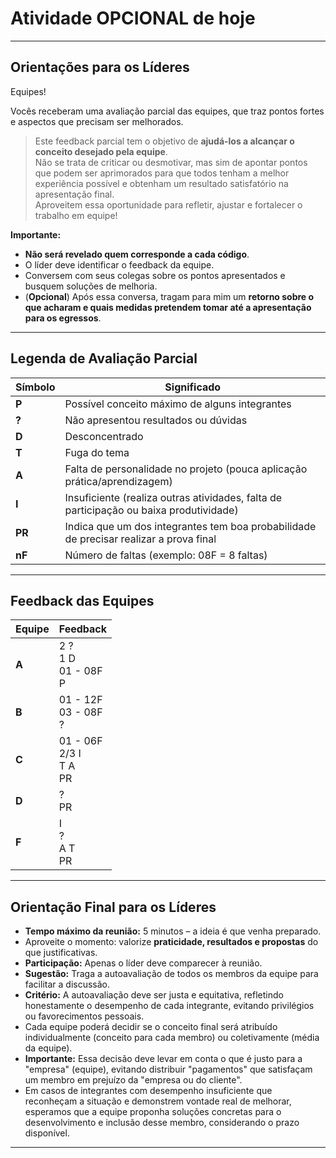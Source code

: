 # Atividade OPCIONAL de hoje

---

## Orientações para os Líderes

Equipes!

Vocês receberam uma avaliação parcial das equipes, que traz pontos fortes e aspectos que precisam ser melhorados.

> Este feedback parcial tem o objetivo de **ajudá-los a alcançar o conceito desejado pela equipe**.  
> Não se trata de criticar ou desmotivar, mas sim de apontar pontos que podem ser aprimorados para que todos tenham a melhor experiência possível e obtenham um resultado satisfatório na apresentação final.  
> Aproveitem essa oportunidade para refletir, ajustar e fortalecer o trabalho em equipe!

**Importante:**  
- **Não será revelado quem corresponde a cada código**.  
- O líder deve identificar o feedback da equipe.  
- Conversem com seus colegas sobre os pontos apresentados e busquem soluções de melhoria.  
- (**Opcional**) Após essa conversa, tragam para mim um **retorno sobre o que acharam e quais medidas pretendem tomar até a apresentação para os egressos**.

---

## Legenda de Avaliação Parcial

| Símbolo | Significado                                                        |
|---------|-------------------------------------------------------------------|
| **P**   | Possível conceito máximo de alguns integrantes                    |
| **?**   | Não apresentou resultados ou dúvidas                              |
| **D**   | Desconcentrado                                                    |
| **T**   | Fuga do tema                                                    |
| **A**   | Falta de personalidade no projeto (pouca aplicação prática/aprendizagem) |
| **I**   | Insuficiente (realiza outras atividades, falta de participação ou baixa produtividade) |
| **PR**  | Indica que um dos integrantes tem boa probabilidade de precisar realizar a prova final |
| **nF**  | Número de faltas (exemplo: 08F = 8 faltas)                       |

---

## Feedback das Equipes

| Equipe | Feedback                         |
|--------|----------------------------------|
| **A**  | 2 ?<br>1 D<br>01 - 08F<br>P    |
| **B**  | 01 - 12F<br>03 - 08F<br>?      |
| **C**  | 01 - 06F<br>2/3 I<br>T A<br>PR |
| **D**  | ?<br>PR                        |
| **F**  | I<br>?<br>A T<br>PR            |

---

## Orientação Final para os Líderes

- **Tempo máximo da reunião:** 5 minutos – a ideia é que venha preparado.  
- Aproveite o momento: valorize **praticidade, resultados e propostas** do que justificativas.  
- **Participação:** Apenas o líder deve comparecer à reunião.  
- **Sugestão:** Traga a autoavaliação de todos os membros da equipe para facilitar a discussão.  
- **Critério:** A autoavaliação deve ser justa e equitativa, refletindo honestamente o desempenho de cada integrante, evitando privilégios ou favorecimentos pessoais.  
- Cada equipe poderá decidir se o conceito final será atribuído individualmente (conceito para cada membro) ou coletivamente (média da equipe).  
- **Importante:** Essa decisão deve levar em conta o que é justo para a "empresa" (equipe), evitando distribuir "pagamentos" que satisfaçam um membro em prejuízo da "empresa ou do cliente".  
- Em casos de integrantes com desempenho insuficiente que reconheçam a situação e demonstrem vontade real de melhorar, esperamos que a equipe proponha soluções concretas para o desenvolvimento e inclusão desse membro, considerando o prazo disponível.  



---

